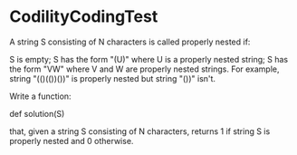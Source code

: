 # CodilityCodingTest
A string S consisting of N characters is called properly nested if:

S is empty;
S has the form "(U)" where U is a properly nested string;
S has the form "VW" where V and W are properly nested strings.
For example, string "(()(())())" is properly nested but string "())" isn't.

Write a function:

def solution(S)

that, given a string S consisting of N characters, returns 1 if string S is properly nested and 0 otherwise.